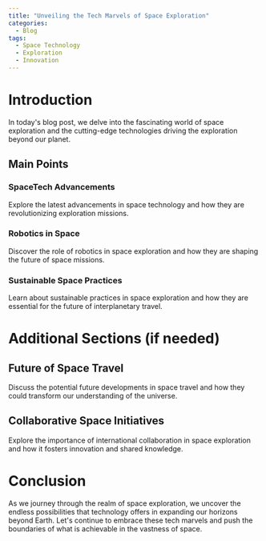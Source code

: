 ```yaml
---
title: "Unveiling the Tech Marvels of Space Exploration"
categories:
  - Blog
tags:
  - Space Technology
  - Exploration
  - Innovation
---
```


# Introduction
In today's blog post, we delve into the fascinating world of space exploration and the cutting-edge technologies driving the exploration beyond our planet.

## Main Points
### SpaceTech Advancements
Explore the latest advancements in space technology and how they are revolutionizing exploration missions.

### Robotics in Space
Discover the role of robotics in space exploration and how they are shaping the future of space missions.

### Sustainable Space Practices
Learn about sustainable practices in space exploration and how they are essential for the future of interplanetary travel.

# Additional Sections (if needed)
## Future of Space Travel
Discuss the potential future developments in space travel and how they could transform our understanding of the universe.

## Collaborative Space Initiatives
Explore the importance of international collaboration in space exploration and how it fosters innovation and shared knowledge.

# Conclusion
As we journey through the realm of space exploration, we uncover the endless possibilities that technology offers in expanding our horizons beyond Earth. Let's continue to embrace these tech marvels and push the boundaries of what is achievable in the vastness of space.